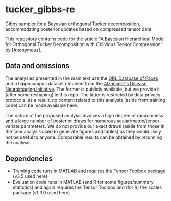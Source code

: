 # tucker_gibbs-re
Gibbs sampler for a Bayesian orthogonal Tucker decomposition, accommodating posterior updates based on compressed tensor data

This repository contains code for the article "A Bayesian Hierarchical Model for Orthogonal Tucker Decomposition with Oblivious Tensor Compression" by [Anonymous].

## Data and omissions

The analysies presented in the main text use the [ORL Database of Faces](https://cam-orl.co.uk/facedatabase.html) and a hippocampus dataset obtained from the [Alzheimer's Disease Neuroimaging Initiative](https://adni.loni.usc.edu/). The former is publicly available, but we provide it (after some reshaping) in this repo. The latter is restricted by data privacy protocols: as a result, no content related to this analysis (aside from training code) can be made available here.

The nature of the proposed analysis involves a high degree of randomness and a large number of posterior draws for numerous scalar/matrix/tensor-variate parameters. We do not provide our exact draws (aside from those in the face analysis used to generate figures and tables) as they would likely not be useful to anyone. Comparable results can be obtained by rerunning the analysis.

## Dependencies

- Training code runs in MATLAB and requires the [Tensor Toolbox package](https://www.tensortoolbox.org/) (v3.5 used here)
- Evaluation code runs in MATLAB (and R for some figures/summary statistics) and again requires the Tensor Toolbox and (for R) the scales package (v1.3.0 used here)

